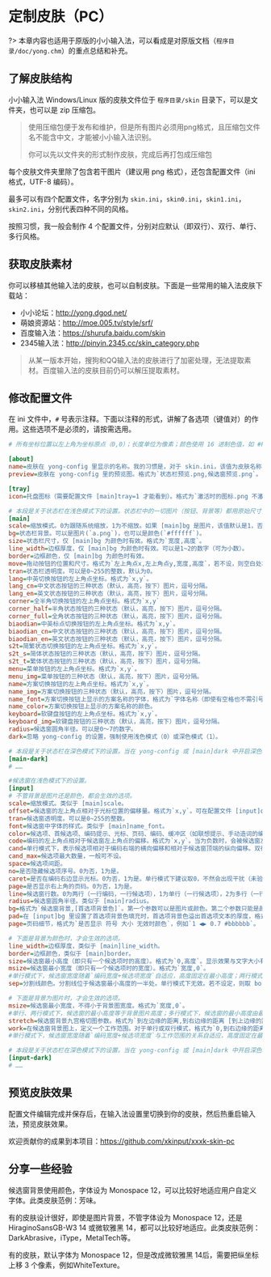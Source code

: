 # 定制皮肤（PC）

?> 本章内容也适用于原版的小小输入法，可以看成是对原版文档（`程序目录/doc/yong.chm`）的重点总结和补充。

## 了解皮肤结构

小小输入法 Windows/Linux 版的皮肤文件位于 `程序目录/skin` 目录下，可以是文件夹，也可以是 zip 压缩包。

>  使用压缩包便于发布和维护，但是所有图片必须用png格式，且压缩包文件名不能含中文，才能被小小输入法识别。
>
>  你可以先以文件夹的形式制作皮肤，完成后再打包成压缩包

每个皮肤文件夹里除了包含若干图片（建议用 png 格式），还包含配置文件（ini 格式，UTF-8 编码）。 

最多可以有四个配置文件，名字分别为 `skin.ini`，`skin0.ini`，`skin1.ini`，`skin2.ini`，分别代表四种不同的风格。 

按照习惯，我一般会制作 4 个配置文件，分别对应默认（即双行）、双行、单行、多行风格。

## 获取皮肤素材

你可以移植其他输入法的皮肤，也可以自制皮肤。下面是一些常用的输入法皮肤下载站：

* 小小论坛：http://yong.dgod.net/
* 萌娘资源站：http://moe.005.tv/style/srf/
* 百度输入法：https://shurufa.baidu.com/skin
* 2345输入法：http://pinyin.2345.cc/skin_category.php

>  从某一版本开始，搜狗和QQ输入法的皮肤进行了加密处理，无法提取素材。百度输入法的皮肤目前仍可以解压提取素材。

## 修改配置文件

在 ini 文件中，`#` 号表示注释。下面以注释的形式，讲解了各选项（键值对）的作用。这些选项不是必须的，请按需选用。  

```ini
# 所有坐标位置以左上角为坐标原点（0,0）；长度单位为像素；颜色使用 16 进制色值，如 #FFFFFF。

[about]
name=皮肤在 yong-config 里显示的名称。我的习惯是，对于 skin.ini，该值为皮肤名称；对于 skin0.ini，该值为`两行`；对于 skin1.ini，该值为`单行`；对于 skin2.ini，该值为`多行`。
preview=皮肤在 yong-config 里的预览图。格式为`状态栏预览.png,候选窗预览.png`。

[tray]
icon=托盘图标（需要配置文件 [main]tray=1 才能看到）。格式为`激活时的图标.png 不激活时的图标.png`。

# 本段是关于状态栏在浅色模式下的设置。状态栏中的一切图片（按钮、背景等）都用原始尺寸，不支持缩放。
[main]
scale=缩放模式。0为跟随系统缩放，1为不缩放。如果 [main]bg 是图片，该值默认是1，否则默认为0。
bg=状态栏背景。可以是图片(`a.png`)，也可以是颜色(`#ffffff`)。
size=状态栏尺寸，仅 [main]bg 为颜色时有效。格式为`宽度,高度`。
line_width=边框厚度，仅 [main]bg 为颜色时有效。可以是1~2的数字（可为小数）。
border=边框颜色，仅 [main]bg 为颜色时有效。
move=拖动按钮的位置和尺寸。格式为`左上角点x,左上角点y,宽度,高度`，若不设，则空白处均可拖动。
tran=状态栏透明度。可以是0~255的整数，默认为0。
lang=中英切换按钮的左上角点坐标。格式为`x,y`。
lang_cn=中文状态按钮的三种状态（默认，高亮，按下）图片，逗号分隔。
lang_en=英文状态按钮的三种状态（默认，高亮，按下）图片，逗号分隔。
corner=全半角切换按钮的左上角点坐标。格式为`x,y`
corner_half=半角状态按钮的三种状态（默认，高亮，按下）图片，逗号分隔。
corner_full=全角状态按钮的三种状态（默认，高亮，按下）图片，逗号分隔。
biaodian=中英标点切换按钮的左上角点坐标。格式为`x,y`。
biaodian_cn=中文状态按钮的三种状态（默认，高亮，按下）图片，逗号分隔。
biaodian_en=英文状态按钮的三种状态（默认，高亮，按下）图片，逗号分隔。
s2t=简繁状态切换按钮的左上角点坐标。格式为`x,y`。
s2t_s=简体状态按钮的三种状态（默认，高亮，按下）图片，逗号分隔。
s2t_t=繁体状态按钮的三种状态（默认，高亮，按下）图片，逗号分隔。
menu=菜单按钮的左上角点坐标。格式为`x,y`。
menu_img=菜单按钮的三种状态（默认，高亮，按下）图片，逗号分隔。
name=方案切换按钮的左上角点坐标。格式为`x,y`。
name_img=方案切换按钮的三种状态（默认，高亮，按下）图片，逗号分隔。
name_font=方案切换按钮上显示的方案名称的字体，格式为`字体名称（即使有空格也不需引号包裹） Bold（可选） 字号`，如`Monospace 12`。
name_color=方案切换按钮上显示的方案名称的颜色。
keyboard=软键盘按钮的左上角点坐标。格式为`x,y`。
keyboard_img=软键盘按钮的三种状态（默认，高亮，按下）图片，逗号分隔。
radius=候选窗圆角半径。可以是0～7的数字。
dark=忽略 yong-config 的设置，强制使用浅色模式（0）或深色模式（1）。

# 本段是关于状态栏在深色模式下的设置。当在 yong-config 或 [main]dark 中开启深色模式时，本段中未设置的项目会继承 [main] 段，本段设置的项目会覆盖 [main] 段。仅支持 Win10+ 或 gnome 桌面。
[main-dark]
# ……

#候选窗在浅色模式下的设置。
[input]
# 不管背景是图片还是颜色，都会生效的选项。
scale=缩放模式。类似于 [main]scale。
offset=候选窗的左上角点相对于光标位置的偏移量。格式为`x,y`。可在配置文件 [input]offset 中进行覆盖。
tran=候选窗透明度。可以是0~255的整数。
font=候选窗中字体的样式。类似于 [main]name_font。
color=候选项、首候选项、编码提示、光标、页码、编码、缓冲区（如联想提示、手动造词的编码等）的文字颜色。用逗号分隔。
code=编码的左上角点相对于候选窗左上角点的偏移。格式为`x,y`。当为负数时，会被候选窗左边缘裁剪。建议不要超过候选窗的最小尺寸，否则表现无法预期。
cand=单行模式下，表示候选项相对于编码右端的横向偏移和相对于候选窗顶端的纵向偏移。双行或多行模式下，表示候选项相对于候选窗左上角点的偏移。格式为`x,y`。当为负数时，会被候选窗左边缘裁剪。建议不要超过候选窗的最小尺寸，否则表现无法预期。
cand_max=候选项最大数量，一般可不设。
space=候选项间距。
no=是否隐藏候选项序号。0为否，1为是。
caret=是否在编码右边显示光标。0为否，1为是。单行模式下建议取0，不然会出现干扰（未验证）。
page=是否显示右上角的页码。0为否，1为是。
line=候选窗行数。0为两行（一行编码，一行候选项），1为单行（一行候选项），2为多行（一行编码，多行候选项）。
radius=候选窗圆角半径。类似于 [main]radius。
bg=格式为`候选窗背景,[首选项背景色]`。第一个参数可以是图片或颜色。第二个参数只能是颜色，可不设。
pad=在 [input]bg 里设置了首选项背景色填充时，首选项背景色溢出首选项文本的厚度，格式为`上,右,下,左`或者`上下,左右`。
page=页码细节，格式为`是否显示 符号 大小 无效时颜色`，例如`1 ◀▶ 0.7 #bbbbbb`。

# 下面是背景为颜色时，才会生效的选项。
line_width=边框厚度，类似于 [main]line_width。
border=边框颜色，类似于 [main]border。
size=候选窗最小高度（即只有一个候选项时的高度）。格式为`0,高度`。显示效果与文字大小有关，需要不断尝试调整，单行高度建议取 25，两行或多行取 50。
msize=候选窗最小宽度（即只有一个候选项时的宽度）。格式为`宽度,0`。
#单行模式下，候选窗宽度随着`编码宽度+候选项宽度`自适应，高度固定在最小高度；两行模式下，候选窗宽度随着`max(编码宽度,候选项宽度)`自适应，高度固定在最小高度；多行模式下，候选窗宽度随着`max(编码宽度,候选项宽度)`自适应，高度随着`编码高度+候选项高度`自适应。
sep=分割线颜色。分割线位于候选窗最小高度的一半处。单行模式下无效。若不设定，则取 border 值。

# 下面是背景为图片时，才会生效的选项。
msize=候选窗最小宽度，不得小于背景图宽度。格式为`宽度,0`。
#单行、两行模式下，候选窗的最小高度等于背景图片高度；多行模式下，候选窗的最小高度由最大候选项数量决定。
stretch=候选窗背景九宫格切图参数。格式为`到左边缘的距离,到右边缘的距离 [到上边缘的距离,到下边缘的距离]`。在多行模式下，到下边缘的距离最好调大点，否则可能会拉伸失败。
work=在候选窗背景图上，定义一个工作范围。对于单行或双行模式，格式为`0,到右边缘的距离`；对于多行模式，格式为`0,到右边缘的距离 到下边缘的距离`。当编码和候选项的尺寸超出此范围，就会触发 stretch 拉伸背景图，最终调节到编码和候选项刚好都在此范围内。
#单行模式下，候选窗宽度随着`编码宽度+候选项宽度`与工作范围的关系自适应，高度固定在最小高度；两行模式下，候选窗宽度随着`max(编码宽度,候选项宽度)`与工作范围的关系自适应，高度固定在最小高度；多行模式下，候选窗宽度随着`max(编码宽度,候选项宽度)`与工作范围的关系自适应，高度随着`编码高度+候选项高度`与工作范围的关系自适应。

# 本段是关于状态栏在深色模式下的设置。当在 yong-config 或 [main]dark 中开启深色模式时，本段中未设置的项目会继承 [input] 段，本段设置的项目会覆盖 [input] 段。仅支持 Win10+ 或 gnome 桌面。
[input-dark]
# ……
```

## 预览皮肤效果

配置文件编辑完成并保存后，在输入法设置里切换到你的皮肤，然后热重启输入法，预览皮肤效果。

欢迎贡献你的成果到本项目：https://github.com/xkinput/xxxk-skin-pc

## 分享一些经验

候选窗背景使用颜色，字体设为 Monospace 12，可以比较好地适应用户自定义字体。此类皮肤范例：芳味。

有的皮肤设计很好，即使是图片背景，不管字体设为 Monospace 12，还是 HiraginoSansGB-W3 14 或微软雅黑 14，都可以比较好地适应。此类皮肤范例：DarkAbrasive，iType，MetalTech等。

有的皮肤，默认字体为 Monospace 12，但是改成微软雅黑 14后，需要把纵坐标上移 3 个像素，例如WhiteTexture。